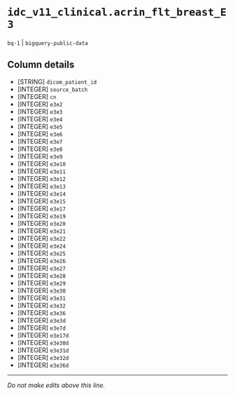 # `idc_v11_clinical.acrin_flt_breast_E3`
`bq-1` | `bigquery-public-data`

## Column details
* [STRING]    `dicom_patient_id`
* [INTEGER]   `source_batch`
* [INTEGER]   `cn`
* [INTEGER]   `e3e2`
* [INTEGER]   `e3e3`
* [INTEGER]   `e3e4`
* [INTEGER]   `e3e5`
* [INTEGER]   `e3e6`
* [INTEGER]   `e3e7`
* [INTEGER]   `e3e8`
* [INTEGER]   `e3e9`
* [INTEGER]   `e3e10`
* [INTEGER]   `e3e11`
* [INTEGER]   `e3e12`
* [INTEGER]   `e3e13`
* [INTEGER]   `e3e14`
* [INTEGER]   `e3e15`
* [INTEGER]   `e3e17`
* [INTEGER]   `e3e19`
* [INTEGER]   `e3e20`
* [INTEGER]   `e3e21`
* [INTEGER]   `e3e22`
* [INTEGER]   `e3e24`
* [INTEGER]   `e3e25`
* [INTEGER]   `e3e26`
* [INTEGER]   `e3e27`
* [INTEGER]   `e3e28`
* [INTEGER]   `e3e29`
* [INTEGER]   `e3e30`
* [INTEGER]   `e3e31`
* [INTEGER]   `e3e32`
* [INTEGER]   `e3e36`
* [INTEGER]   `e3e3d`
* [INTEGER]   `e3e7d`
* [INTEGER]   `e3e17d`
* [INTEGER]   `e3e30d`
* [INTEGER]   `e3e31d`
* [INTEGER]   `e3e32d`
* [INTEGER]   `e3e36d`

-------------------------------------------------------------------------------
*Do not make edits above this line.*
